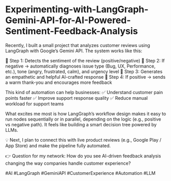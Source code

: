 # Experimenting-with-LangGraph-Gemini-API-for-AI-Powered-Sentiment-Feedback-Analysis
Recently, I built a small project that analyzes customer reviews using LangGraph with Google’s Gemini API.
The system works like this:

🔹 Step 1: Detects the sentiment of the review (positive/negative)
🔹 Step 2: If negative → automatically diagnoses issue type (Bug, UX, Performance, etc.), tone (angry, frustrated, calm), and urgency level
🔹 Step 3: Generates an empathetic and helpful AI-crafted response
🔹 Step 4: If positive → sends a warm thank-you and encourages more feedback

This kind of automation can help businesses:
✅ Understand customer pain points faster
✅ Improve support response quality
✅ Reduce manual workload for support teams

What excites me most is how LangGraph’s workflow design makes it easy to run nodes sequentially or in parallel, depending on the logic (e.g., positive vs negative path). It feels like building a smart decision tree powered by LLMs.

💡 Next, I plan to connect this with live product reviews (e.g., Google Play / App Store) and make the pipeline fully automated.

👉 Question for my network:
How do you see AI-driven feedback analysis changing the way companies handle customer experience?

#AI #LangGraph #GeminiAPI #CustomerExperience #Automation #LLM
